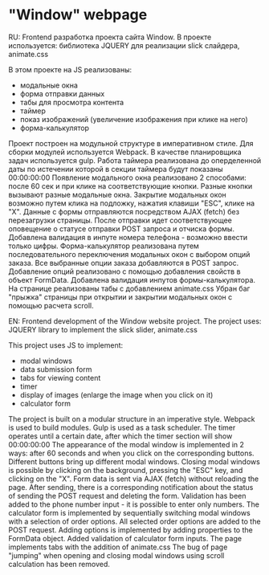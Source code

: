 # "Window" webpage

RU:
Frontend разработка проекта сайта Window.
В проекте используется: библиотека JQUERY для реализации slick слайдера, animate.css

В этом проекте на JS реализованы:
 - модальные окна
 - форма отправки данных
 - табы для просмотра контента
 - таймер
 - показ изображений (увеличение изображения при клике на него)
 - форма-калькулятор 

Проект построен на модульной структуре в императивном стиле. Для сборки модулей используется Webpack. В качестве планировщика задач используется gulp.
Работа таймера реализована до оперделенной даты по истечении которой в секции таймера будут показаны 00:00:00:00
Появление модального окна реализовано 2 способами: после 60 сек и при клике на соответствующие кнопки. Разные кнопки вызывают разные модальные окна.
Закрытие модальных окон возможно путем клика на подложку, нажатия клавиши "ESC", клике на "Х".
Данные с формы отправляются посредством AJAX (fetch) без перезагрузки страницы. После отправки идет соответствующее оповещение о статусе отправки POST запроса и отчиска формы.
Добавлена валидация в инпуте номера телефона - возможно ввести только цифры. 
Форма-калькулятор реализована путем последовательного переключения модальных окон с выбором опций заказа. Все выбранные опции заказа добавляются в POST запрос.
Добавление опций реализовано с помощью добавления свойств в объект FormData.
Добавлена валидация инпутов формы-калькулятора.
На странице реализованы табы с добавлением animate.css
Убран баг "прыжка" страницы при открытии и закрытии модальных окон с помощью расчета scroll.

EN:
Frontend development of the Window website project.
The project uses: JQUERY library to implement the slick slider, animate.css

This project uses JS to implement:
 - modal windows
 - data submission form
 - tabs for viewing content
 - timer
 - display of images (enlarge the image when you click on it)
 - calculator form

The project is built on a modular structure in an imperative style. Webpack is used to build modules. Gulp is used as a task scheduler.
The timer operates until a certain date, after which the timer section will show 00:00:00:00
The appearance of the modal window is implemented in 2 ways: after 60 seconds and when you click on the corresponding buttons. Different buttons bring up different modal windows.
Closing modal windows is possible by clicking on the background, pressing the "ESC" key, and clicking on the "X".
Form data is sent via AJAX (fetch) without reloading the page. After sending, there is a corresponding notification about the status of sending the POST request and deleting the form.
Validation has been added to the phone number input - it is possible to enter only numbers.
The calculator form is implemented by sequentially switching modal windows with a selection of order options. All selected order options are added to the POST request.
Adding options is implemented by adding properties to the FormData object.
Added validation of calculator form inputs.
The page implements tabs with the addition of animate.css
The bug of page "jumping" when opening and closing modal windows using scroll calculation has been removed.
